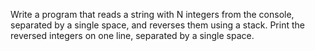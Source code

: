 Write a program that reads a string with N integers from the console, separated by a single space, and reverses them using a stack. Print the reversed integers on one line, separated by a single space.